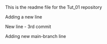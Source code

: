 This is the readme file for the Tut_01 repository

Adding a new line

New line - 3rd commit

Adding new main-branch line

